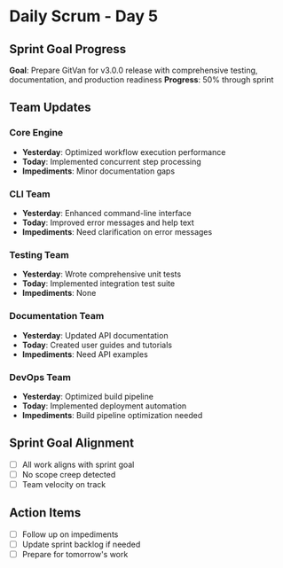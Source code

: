 # Daily Scrum - Day 5

## Sprint Goal Progress
**Goal**: Prepare GitVan for v3.0.0 release with comprehensive testing, documentation, and production readiness
**Progress**: 50% through sprint

## Team Updates

### Core Engine
- **Yesterday**: Optimized workflow execution performance
- **Today**: Implemented concurrent step processing
- **Impediments**: Minor documentation gaps

### CLI Team  
- **Yesterday**: Enhanced command-line interface
- **Today**: Improved error messages and help text
- **Impediments**: Need clarification on error messages

### Testing Team
- **Yesterday**: Wrote comprehensive unit tests
- **Today**: Implemented integration test suite
- **Impediments**: None

### Documentation Team
- **Yesterday**: Updated API documentation
- **Today**: Created user guides and tutorials
- **Impediments**: Need API examples

### DevOps Team
- **Yesterday**: Optimized build pipeline
- **Today**: Implemented deployment automation
- **Impediments**: Build pipeline optimization needed

## Sprint Goal Alignment
- [ ] All work aligns with sprint goal
- [ ] No scope creep detected
- [ ] Team velocity on track

## Action Items
- [ ] Follow up on impediments
- [ ] Update sprint backlog if needed
- [ ] Prepare for tomorrow's work
